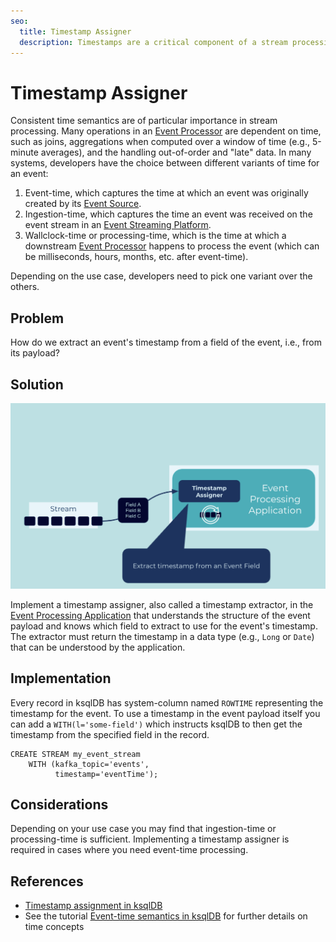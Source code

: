 ```yaml
---
seo:
  title: Timestamp Assigner
  description: Timestamps are a critical component of a stream processing application and in some cases it's necessary to extract the timestamp from the event record's payload
---
```


# Timestamp Assigner

Consistent time semantics are of particular importance in stream processing. Many operations in an [Event Processor](../event-processing/event-processor.md) are dependent on time, such as joins, aggregations when computed over a window of time (e.g., 5-minute averages), and the handling out-of-order and "late" data. In many systems, developers have the choice between different variants of time for an event: 

1. Event-time, which captures the time at which an event was originally created by its [Event Source](../event-source/event-source.md).
2. Ingestion-time, which captures the time an event was received on the event stream in an [Event Streaming Platform](../event-processing/event-processing-application.md).
3. Wallclock-time or processing-time, which is the time at which a downstream [Event Processor](../event-processing/event-processor.md) happens to process the event (which can be milliseconds, hours, months, etc. after event-time).

Depending on the use case, developers need to pick one variant over the others.

## Problem

How do we extract an event's timestamp from a field of the event, i.e., from its payload?


## Solution

![timestamp-assigner](../img/timestamp-assigner.png)

Implement a timestamp assigner, also called a timestamp extractor, in the [Event Processing Application](../event-processing/event-processing-application.md) that understands the structure of the event payload and knows which field to extract to use for the event's timestamp. The extractor must return the timestamp in a data type (e.g., `Long` or `Date`) that can be understood by the application.

## Implementation

Every record in ksqlDB has system-column named `ROWTIME` representing the timestamp for the event.  To use a timestamp in the event payload itself you can add a `WITH(l='some-field')` which instructs ksqlDB to then get the timestamp from the specified field in the record.

```
CREATE STREAM my_event_stream
    WITH (kafka_topic='events',
          timestamp='eventTime');

```

## Considerations

Depending on your use case you may find that ingestion-time or processing-time is sufficient.  Implementing a timestamp assigner is required in cases where you need event-time processing.


## References

* [Timestamp assignment in ksqlDB](https://docs.ksqldb.io/en/latest/concepts/time-and-windows-in-ksqldb-queries/#timestamp-assignment)
* See the tutorial [Event-time semantics in ksqlDB]( https://kafka-tutorials.confluent.io/time-concepts/ksql.html) for further details on time concepts